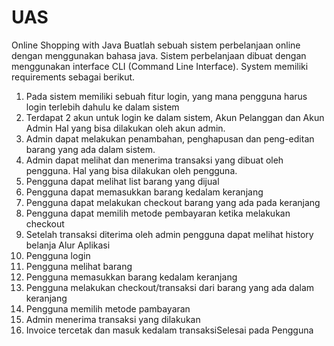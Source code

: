 # UAS
Online Shopping with Java
Buatlah sebuah sistem perbelanjaan online dengan menggunakan bahasa java. Sistem
perbelanjaan dibuat dengan menggunakan interface CLI (Command Line Interface). System
memiliki requirements sebagai berikut.
1. Pada sistem memiliki sebuah fitur login, yang mana pengguna harus login terlebih dahulu
ke dalam sistem
2. Terdapat 2 akun untuk login ke dalam sistem, Akun Pelanggan dan Akun Admin
Hal yang bisa dilakukan oleh akun admin.
1. Admin dapat melakukan penambahan, penghapusan dan peng-editan barang yang ada
dalam sistem.
2. Admin dapat melihat dan menerima transaksi yang dibuat oleh pengguna.
Hal yang bisa dilakukan oleh pengguna.
1. Pengguna dapat melihat list barang yang dijual
2. Pengguna dapat memasukkan barang kedalam keranjang
3. Pengguna dapat melakukan checkout barang yang ada pada keranjang
4. Pengguna dapat memilih metode pembayaran ketika melakukan checkout
5. Setelah transaksi diterima oleh admin pengguna dapat melihat history belanja
Alur Aplikasi
1. Pengguna login
2. Pengguna melihat barang
3. Pengguna memasukkan barang kedalam keranjang
4. Pengguna melakukan checkout/transaksi dari barang yang ada dalam keranjang
5. Pengguna memilih metode pambayaran
6. Admin menerima transaksi yang dilakukan
7. Invoice tercetak dan masuk kedalam transaksiSelesai pada Pengguna

